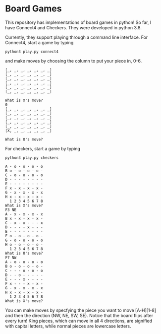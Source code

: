 # Board Games

This repository has implementations of board games in python! So far, I have Connect4 and Checkers. They were developed in python 3.8.

Currently, they support playing through a command line interface. For Connect4, start a game by typing

```python3 play.py connect4```

and make moves by choosing the column to put your piece in, 0-6.

```
[_, _, _, _, _, _, _]
[_, _, _, _, _, _, _]
[_, _, _, _, _, _, _]
[_, _, _, _, _, _, _]
[_, _, _, _, _, _, _]
[_, _, _, _, _, _, _]

What is X's move? 
0
[_, _, _, _, _, _, _]
[_, _, _, _, _, _, _]
[_, _, _, _, _, _, _]
[_, _, _, _, _, _, _]
[_, _, _, _, _, _, _]
[X, _, _, _, _, _, _]

What is O's move? 
```
For checkers, start a game by typing 

```python3 play.py checkers```

```
A - o - o - o - o 
B o - o - o - o - 
C - o - o - o - o 
D - - - - - - - - 
E - - - - - - - - 
F x - x - x - x - 
G - x - x - x - x 
H x - x - x - x - 
  1 2 3 4 5 6 7 8 
What is X's move? 
F3 NE
A - x - x - x - x 
B x - x - x - x - 
C - x - x - - - x 
D - - - - x - - - 
E - - - - - - - - 
F o - o - o - o - 
G - o - o - o - o 
H o - o - o - o - 
  1 2 3 4 5 6 7 8 
What is O's move? 
F7 NW
A - o - o - o - o 
B o - o - o - o - 
C - - - o - o - o 
D - - o - - - - - 
E - - - x - - - - 
F x - - - x - x - 
G - x - x - x - x 
H x - x - x - x - 
  1 2 3 4 5 6 7 8 
What is X's move? 
```
You can make moves by specfying the piece you want to move [A-H][1-8] and then the direction (NW, NE, SW, SE). Notice that the board flips after every turn! King pieces, which can move in all 4 directions, are signified with capital letters, while normal pieces are lowercase letters.
